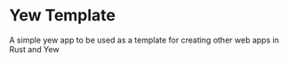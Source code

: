 # Yew Template

A simple yew app to be used as a template for creating other web apps in Rust and Yew
